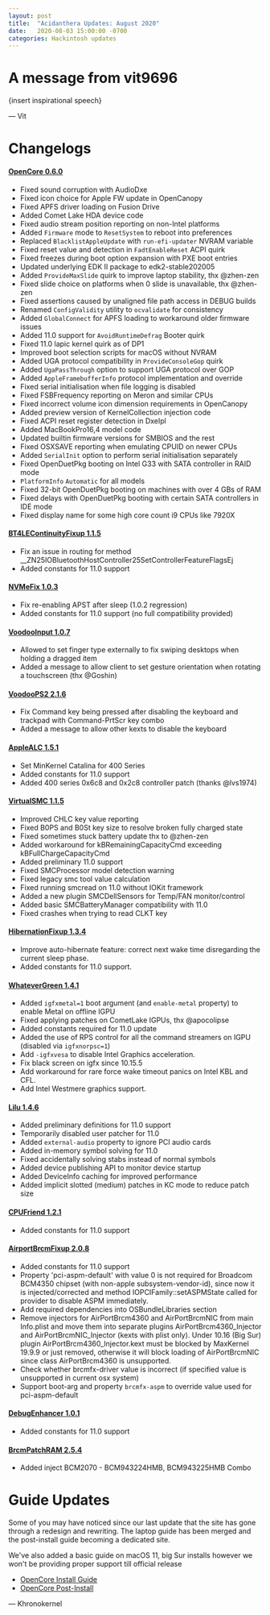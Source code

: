 ```yaml
---
layout: post
title:  "Acidanthera Updates: August 2020"
date:   2020-08-03 15:00:00 -0700
categories: Hackintosh updates
---
```


# A message from vit9696

{insert inspirational speech}

— Vit

# Changelogs

#### [OpenCore 0.6.0](https://github.com/acidanthera/OpenCorePkg/releases)

* Fixed sound corruption with AudioDxe
* Fixed icon choice for Apple FW update in OpenCanopy
* Fixed APFS driver loading on Fusion Drive
* Added Comet Lake HDA device code
* Fixed audio stream position reporting on non-Intel platforms
* Added `Firmware` mode to `ResetSystem` to reboot into preferences
* Replaced `BlacklistAppleUpdate` with `run-efi-updater` NVRAM variable
* Fixed reset value and detection in `FadtEnableReset` ACPI quirk
* Fixed freezes during boot option expansion with PXE boot entries
* Updated underlying EDK II package to edk2-stable202005
* Added `ProvideMaxSlide` quirk to improve laptop stability, thx @zhen-zen
* Fixed slide choice on platforms when 0 slide is unavailable, thx @zhen-zen
* Fixed assertions caused by unaligned file path access in DEBUG builds
* Renamed `ConfigValidity` utility to `ocvalidate` for consistency
* Added `GlobalConnect` for APFS loading to workaround older firmware issues
* Added 11.0 support for `AvoidRuntimeDefrag` Booter quirk
* Fixed 11.0 lapic kernel quirk as of DP1
* Improved boot selection scripts for macOS without NVRAM
* Added UGA protocol compatibility in `ProvideConsoleGop` quirk
* Added `UgaPassThrough` option to support UGA protocol over GOP
* Added `AppleFramebufferInfo` protocol implementation and override
* Fixed serial initialisation when file logging is disabled
* Fixed FSBFrequency reporting on Meron and similar CPUs
* Fixed incorrect volume icon dimension requirements in OpenCanopy
* Added preview version of KernelCollection injection code
* Fixed ACPI reset register detection in DxeIpl
* Added MacBookPro16,4 model code
* Updated builtin firmware versions for SMBIOS and the rest
* Fixed OSXSAVE reporting when emulating CPUID on newer CPUs
* Added `SerialInit` option to perform serial initialisation separately
* Fixed OpenDuetPkg booting on Intel G33 with SATA controller in RAID mode
* `PlatformInfo` `Automatic` for all models
* Fixed 32-bit OpenDuetPkg booting on machines with over 4 GBs of RAM
* Fixed delays with OpenDuetPkg booting with certain SATA controllers in IDE mode
* Fixed display name for some high core count i9 CPUs like 7920X

#### [BT4LEContinuityFixup 1.1.5](https://github.com/acidanthera/BT4LEContinuityFixup)

* Fix an issue in routing for method __ZN25IOBluetoothHostController25SetControllerFeatureFlagsEj
* Added constants for 11.0 support

#### [NVMeFix 1.0.3](https://github.com/acidanthera/NVMeFix)

* Fix re-enabling APST after sleep (1.0.2 regression)
* Added constants for 11.0 support (no full compatibility provided)

#### [VoodooInput 1.0.7](https://github.com/acidanthera/VoodooInput/releases)

* Allowed to set finger type externally to fix swiping desktops when holding a dragged item
* Added a message to allow client to set gesture orientation when rotating a touchscreen (thx @Goshin)

#### [VoodooPS2 2.1.6](https://github.com/acidanthera/VoodooPS2/releases)

* Fix Command key being pressed after disabling the keyboard and trackpad with Command-PrtScr key combo
* Added a message to allow other kexts to disable the keyboard

#### [AppleALC 1.5.1](https://github.com/acidanthera/AppleALC/releases)

* Set MinKernel Catalina for 400 Series
* Added constants for 11.0 support
* Added 400 series 0x6c8 and 0x2c8 controller patch (thanks @lvs1974)

#### [VirtualSMC 1.1.5](https://github.com/acidanthera/VirtualSMC/releases)
 
* Improved CHLC key value reporting
* Fixed B0PS and B0St key size to resolve broken fully charged state
* Fixed sometimes stuck battery update thx to @zhen-zen
* Added workaround for kBRemainingCapacityCmd exceeding kBFullChargeCapacityCmd
* Added preliminary 11.0 support
* Fixed SMCProcessor model detection warning
* Fixed legacy smc tool value calculation
* Fixed running smcread on 11.0 without IOKit framework
* Added a new plugin SMCDellSensors for Temp/FAN monitor/control
* Added basic SMCBatteryManager compatibility with 11.0
* Fixed crashes when trying to read CLKT key

#### [HibernationFixup 1.3.4](https://github.com/acidanthera/HibernationFixup)

* Improve auto-hibernate feature: correct next wake time disregarding the current sleep phase.
* Added constants for 11.0 support.

#### [WhateverGreen 1.4.1](https://github.com/acidanthera/WhateverGreen/releases)

* Added `igfxmetal=1` boot argument (and `enable-metal` property) to enable Metal on offline IGPU
* Fixed applying patches on CometLake IGPUs, thx @apocolipse
* Added constants required for 11.0 update
* Added the use of RPS control for all the command streamers on IGPU (disabled via `igfxnorpsc=1`)
* Add `-igfxvesa` to disable Intel Graphics acceleration.
* Fix black screen on igfx since 10.15.5
* Add workaround for rare force wake timeout panics on Intel KBL and CFL.
* Add Intel Westmere graphics support.

#### [Lilu 1.4.6](https://github.com/acidanthera/Lilu/releases)

* Added preliminary definitions for 11.0 support
* Temporarily disabled user patcher for 11.0
* Added `external-audio` property to ignore PCI audio cards
* Added in-memory symbol solving for 11.0
* Fixed accidentally solving stabs instead of normal symbols
* Added device publishing API to monitor device startup
* Added DeviceInfo caching for improved performance
* Added implicit slotted (medium) patches in KC mode to reduce patch size

#### [CPUFriend 1.2.1](https://github.com/acidanthera/CPUFriend)

* Added constants for 11.0 support

#### [AirportBrcmFixup 2.0.8](https://github.com/acidanthera/AirportBrcmFixup)

* Added constants for 11.0 support
* Property 'pci-aspm-default' with value 0 is not required for Broadcom BCM4350 chipset (with non-apple subsystem-vendor-id), 
since now it is injected/corrected and method IOPCIFamily::setASPMState called for provider to disable ASPM immediately.
* Add required dependencies into OSBundleLibraries section
* Remove injectors for AirPortBrcm4360 and AirPortBrcmNIC from main Info.plist and move them into separate plugins AirPortBrcm4360_Injector and 
AirPortBrcmNIC_Injector (kexts with plist only).
Under 10.16 (Big Sur) plugin AirPortBrcm4360_Injector.kext must be blocked by MaxKernel 19.9.9 or just removed, otherwise it will block loading of AirPortBrcmNIC
since class AirPortBrcm4360 is unsupported.
* Check whether brcmfx-driver value is incorrect (if specified value is unsupported in current osx system)
* Support boot-arg and property `brcmfx-aspm` to override value used for pci-aspm-default 

#### [DebugEnhancer 1.0.1](https://github.com/acidanthera/DebugEnhancer)

* Added constants for 11.0 support

#### [BrcmPatchRAM 2.5.4](https://github.com/acidanthera/BrcmPatchRAM)

* Added inject BCM2070 - BCM943224HMB, BCM943225HMB Combo

# Guide Updates

Some of you may have noticed since our last update that the site has gone through a redesign and rewriting. The laptop guide has been merged and the post-install guide becoming a dedicated site.

We've also added a basic guide on macOS 11, big Sur installs however we won't be providing proper support till official release

* [OpenCore Install Guide](https://dortania.github.io/OpenCore-Install-Guide/)
* [OpenCore Post-Install](https://dortania.github.io/OpenCore-Post-Install/)

— Khronokernel
